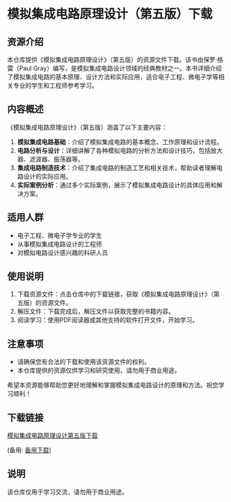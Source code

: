 # 模拟集成电路原理设计（第五版）下载

## 资源介绍

本仓库提供《模拟集成电路原理设计》（第五版）的资源文件下载。该书由保罗·格雷（Paul Gray）编写，是模拟集成电路设计领域的经典教材之一。本书详细介绍了模拟集成电路的基本原理、设计方法和实际应用，适合电子工程、微电子学等相关专业的学生和工程师参考学习。

## 内容概述

《模拟集成电路原理设计》（第五版）涵盖了以下主要内容：

1. **模拟集成电路基础**：介绍了模拟集成电路的基本概念、工作原理和设计流程。
2. **电路分析与设计**：详细讲解了各种模拟电路的分析方法和设计技巧，包括放大器、滤波器、振荡器等。
3. **集成电路制造技术**：介绍了集成电路的制造工艺和相关技术，帮助读者理解电路设计的实际应用。
4. **实际案例分析**：通过多个实际案例，展示了模拟集成电路设计的具体应用和解决方案。

## 适用人群

- 电子工程、微电子学专业的学生
- 从事模拟集成电路设计的工程师
- 对模拟电路设计感兴趣的科研人员

## 使用说明

1. 下载资源文件：点击仓库中的下载链接，获取《模拟集成电路原理设计》（第五版）的资源文件。
2. 解压文件：下载完成后，解压文件以获取完整的书籍内容。
3. 阅读学习：使用PDF阅读器或其他支持的软件打开文件，开始学习。

## 注意事项

- 请确保您有合法的下载和使用该资源文件的权利。
- 本仓库提供的资源仅供学习和研究使用，请勿用于商业用途。

希望本资源能够帮助您更好地理解和掌握模拟集成电路设计的原理和方法。祝您学习顺利！

## 下载链接
[模拟集成电路原理设计第五版下载](https://pan.quark.cn/s/57f8c7e34cc4) 

(备用: [备用下载](https://pan.baidu.com/s/1crpM3taL1098lBx6O3FDeA?pwd=1234))

## 说明

该仓库仅用于学习交流，请勿用于商业用途。

